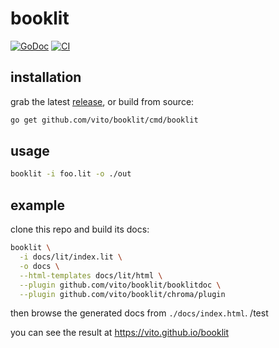 # booklit

[![GoDoc](https://godoc.org/github.com/vito/booklit?status.svg)](https://godoc.org/github.com/vito/booklit)
[![CI](https://wings.pivotal.io/api/v1/teams/vito/pipelines/booklit/jobs/unit/badge)](https://wings.pivotal.io/teams/vito/pipelines/booklit/jobs/unit)

## installation

grab the latest [release](https://github.com/vito/booklit/releases), or build
from source:

```bash
go get github.com/vito/booklit/cmd/booklit
```

## usage

```bash
booklit -i foo.lit -o ./out
```

## example

clone this repo and build its docs:

```bash
booklit \
  -i docs/lit/index.lit \
  -o docs \
  --html-templates docs/lit/html \
  --plugin github.com/vito/booklit/booklitdoc \
  --plugin github.com/vito/booklit/chroma/plugin
```

then browse the generated docs from `./docs/index.html`.
/test

you can see the result at https://vito.github.io/booklit
